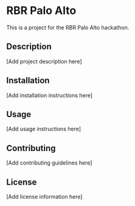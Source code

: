 # RBR Palo Alto

This is a project for the RBR Palo Alto hackathon.

## Description

[Add project description here]

## Installation

[Add installation instructions here]

## Usage

[Add usage instructions here]

## Contributing

[Add contributing guidelines here]

## License

[Add license information here]
